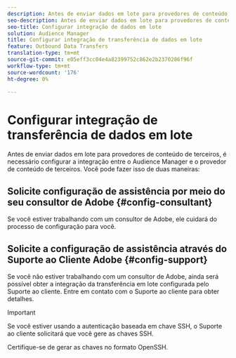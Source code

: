 ```yaml
---
description: Antes de enviar dados em lote para provedores de conteúdo de terceiros, é necessário configurar a integração entre o Audience Manager e o provedor de conteúdo de terceiros.
seo-description: Antes de enviar dados em lote para provedores de conteúdo de terceiros, é necessário configurar a integração entre o Audience Manager e o provedor de conteúdo de terceiros.
seo-title: Configurar integração de dados em lote
solution: Audience Manager
title: Configurar integração de transferência de dados em lote
feature: Outbound Data Transfers
translation-type: tm+mt
source-git-commit: e05eff3cc04e4a82399752c862e2b2370286f96f
workflow-type: tm+mt
source-wordcount: '176'
ht-degree: 0%

---
```



# Configurar integração de transferência de dados em lote

Antes de enviar dados em lote para provedores de conteúdo de terceiros, é necessário configurar a integração entre o Audience Manager e o provedor de conteúdo de terceiros. Você pode fazer isso de duas maneiras:

## Solicite configuração de assistência por meio do seu consultor de Adobe {#config-consultant}

Se você estiver trabalhando com um consultor de Adobe, ele cuidará do processo de configuração para você.

## Solicite a configuração de assistência através do Suporte ao Cliente Adobe {#config-support}

Se você não estiver trabalhando com um consultor de Adobe, ainda será possível obter a integração da transferência em lote configurada pelo Suporte ao cliente. Entre em contato com o Suporte ao cliente para obter detalhes.

>[!IMPORTANT]
>
>Se você estiver usando a autenticação baseada em chave SSH, o Suporte ao cliente solicitará que você gere as chaves SSH.
>
> Certifique-se de gerar as chaves no formato OpenSSH.